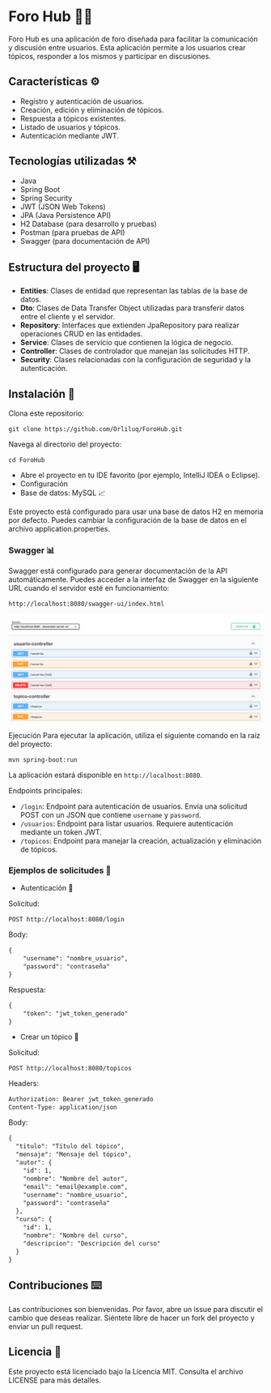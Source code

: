 # Foro Hub 👩‍💻

Foro Hub es una aplicación de foro diseñada para facilitar la comunicación y discusión entre usuarios. Esta aplicación permite a los usuarios crear tópicos, responder a los mismos y participar en discusiones.

## Características ⚙️

- Registro y autenticación de usuarios.
- Creación, edición y eliminación de tópicos.
- Respuesta a tópicos existentes.
- Listado de usuarios y tópicos.
- Autenticación mediante JWT.

## Tecnologías utilizadas ⚒️

- Java
- Spring Boot
- Spring Security
- JWT (JSON Web Tokens)
- JPA (Java Persistence API)
- H2 Database (para desarrollo y pruebas)
- Postman (para pruebas de API)
- Swagger (para documentación de API)

## Estructura del proyecto 🖥️

- **Entities**: Clases de entidad que representan las tablas de la base de datos.
- **Dto**: Clases de Data Transfer Object utilizadas para transferir datos entre el cliente y el servidor.
- **Repository**: Interfaces que extienden JpaRepository para realizar operaciones CRUD en las entidades.
- **Service**: Clases de servicio que contienen la lógica de negocio.
- **Controller**: Clases de controlador que manejan las solicitudes HTTP.
- **Security**: Clases relacionadas con la configuración de seguridad y la autenticación.

## Instalación 🚧

Clona este repositorio:
```
git clone https://github.com/Orliluq/ForoHub.git
```

Navega al directorio del proyecto:
```
cd ForoHub
```
- Abre el proyecto en tu IDE favorito (por ejemplo, IntelliJ IDEA o Eclipse).
- Configuración
- Base de datos: MySQL 📈

Este proyecto está configurado para usar una base de datos H2 en memoria por defecto. Puedes cambiar la configuración de la base de datos en el archivo application.properties.

### Swagger 📊
Swagger está configurado para generar documentación de la API automáticamente. Puedes acceder a la interfaz de Swagger en la siguiente URL cuando el servidor esté en funcionamiento:
```
http://localhost:8080/swagger-ui/index.html
```
![swagger.png](hub%2Fswagger.png)

Ejecución
Para ejecutar la aplicación, utiliza el siguiente comando en la raíz del proyecto:
```
mvn spring-boot:run
```
La aplicación estará disponible en `http://localhost:8080`.

Endpoints principales:
- `/login`: Endpoint para autenticación de usuarios. Envía una solicitud POST con un JSON que contiene `username` y `password`.
- `/usuarios`: Endpoint para listar usuarios. Requiere autenticación mediante un token JWT.
- `/topicos`: Endpoint para manejar la creación, actualización y eliminación de tópicos.

### Ejemplos de solicitudes 📑

- Autenticación 🔐

Solicitud:
```
POST http://localhost:8080/login
```
Body:
```
{
    "username": "nombre_usuario",
    "password": "contraseña"
}
```
Respuesta:
```
{
    "token": "jwt_token_generado"
}
```
- Crear un tópico 📝

Solicitud:
```
POST http://localhost:8080/topicos
```
Headers:
```
Authorization: Bearer jwt_token_generado
Content-Type: application/json
```
Body:
```
{
  "titulo": "Título del tópico",
  "mensaje": "Mensaje del tópico",
  "autor": {
    "id": 1,
    "nombre": "Nombre del autor",
    "email": "email@example.com",
    "username": "nombre_usuario",
    "password": "contraseña"
  },
  "curso": {
    "id": 1,
    "nombre": "Nombre del curso",
    "descripcion": "Descripción del curso"
  }
}
```
## Contribuciones ⌨️
Las contribuciones son bienvenidas. Por favor, abre un issue para discutir el cambio que deseas realizar. Siéntete libre de hacer un fork del proyecto y enviar un pull request.

## Licencia 🚀
Este proyecto está licenciado bajo la Licencia MIT. Consulta el archivo LICENSE para más detalles.

